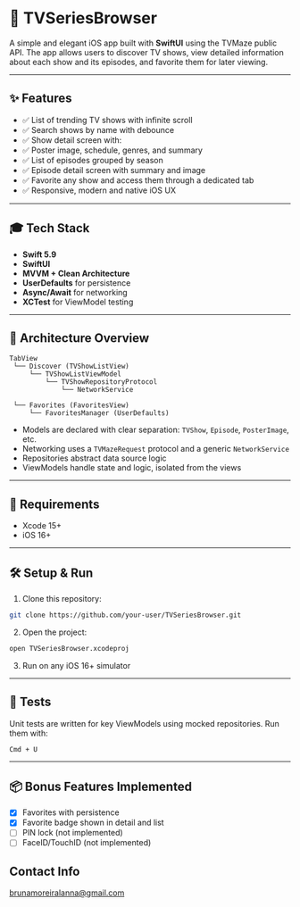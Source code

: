 # 🎥 TVSeriesBrowser

A simple and elegant iOS app built with **SwiftUI** using the TVMaze public API. The app allows users to discover TV shows, view detailed information about each show and its episodes, and favorite them for later viewing.

---

## ✨ Features

- ✅ List of trending TV shows with infinite scroll  
- ✅ Search shows by name with debounce  
- ✅ Show detail screen with:  
- ✅ Poster image, schedule, genres, and summary  
- ✅ List of episodes grouped by season  
- ✅ Episode detail screen with summary and image  
- ✅ Favorite any show and access them through a dedicated tab  
- ✅ Responsive, modern and native iOS UX

---

## 🎓 Tech Stack

- **Swift 5.9**
- **SwiftUI**
- **MVVM + Clean Architecture**
- **UserDefaults** for persistence
- **Async/Await** for networking
- **XCTest** for ViewModel testing

---

## 🔁 Architecture Overview

```
TabView
 └── Discover (TVShowListView)
     └── TVShowListViewModel
         └── TVShowRepositoryProtocol
             └── NetworkService

 └── Favorites (FavoritesView)
     └── FavoritesManager (UserDefaults)
```

- Models are declared with clear separation: `TVShow`, `Episode`, `PosterImage`, etc.  
- Networking uses a `TVMazeRequest` protocol and a generic `NetworkService`  
- Repositories abstract data source logic  
- ViewModels handle state and logic, isolated from the views

---

## 📅 Requirements

- Xcode 15+
- iOS 16+

---

## 🛠 Setup & Run

1. Clone this repository:
```bash
git clone https://github.com/your-user/TVSeriesBrowser.git
```

2. Open the project:
```bash
open TVSeriesBrowser.xcodeproj
```

3. Run on any iOS 16+ simulator

---

## 🧪 Tests

Unit tests are written for key ViewModels using mocked repositories. Run them with:

```bash
Cmd + U
```

---

## 📦 Bonus Features Implemented

- [x] Favorites with persistence
- [x] Favorite badge shown in detail and list
- [ ] PIN lock (not implemented)
- [ ] FaceID/TouchID (not implemented)

## Contact Info

brunamoreiralanna@gmail.com
